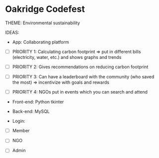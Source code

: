 # Oakridge Codefest

THEME:  Environmental sustainability 

IDEAS: 
- App: Collaborating platform

- [ ] PRIORITY 1: Calculating carbon footprint => put in different bills (electricity, water, etc.) and shows graphs and trends 

- [ ] PRIORITY 2: Gives recommendations on reducing carbon footprint 

- [ ] PRIORITY 3: Can have a leaderboard with the community (who saved the most) => incentivize with goals and rewards 

- [ ] PRIORITY 4: NGOs put in events which you can search and attend

- Front-end: Python tkinter

- Back-end: MySQL 

- Login:

- [ ] Member

- [ ] NGO

- [ ] Admin